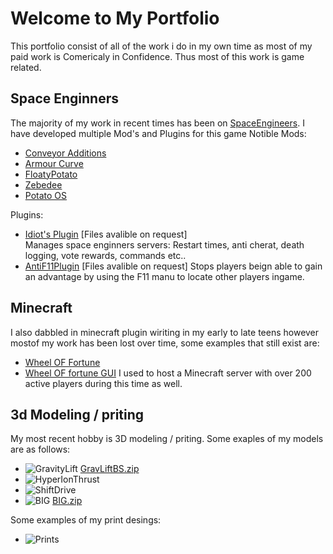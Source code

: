 # Welcome to My Portfolio

This portfolio consist of all of the work i do in my own time as most of my paid work is Comericaly in Confidence.
Thus most of this work is game related.

## Space Enginners
The majority of my work in recent times has been on [SpaceEngineers](https://www.spaceengineersgame.com).
 I have developed multiple Mod's and Plugins for this game
  Notible Mods:
  - [Conveyor Additions](https://steamcommunity.com/sharedfiles/filedetails/?id=2642594104)
  - [Armour Curve](https://steamcommunity.com/sharedfiles/filedetails/?id=2641641831)
  - [FloatyPotato](https://steamcommunity.com/sharedfiles/filedetails/?id=2433763460)
  - [Zebedee](https://steamcommunity.com/sharedfiles/filedetails/?id=2367804078)
  - [Potato OS](https://pastebin.com/ptFnSjaL)
 
  Plugins:
  - [Idiot's Plugin]() [Files avalible on request]  
      Manages space enginners servers:
       Restart times, anti cherat, death logging, vote rewards, commands etc..
  - [AntiF11Plugin]() [Files avalible on request]
      Stops players beign able to gain an advantage by using the F11 manu to locate other players ingame.
 
## Minecraft
I also dabbled in minecraft plugin wiriting in my early to late teens however mostof my work has been lost over time, some examples that still exist are:
 - [Wheel OF Fortune](https://www.curseforge.com/minecraft/bukkit-plugins/wheeloffortune)
 - [Wheel OF fortune GUI](https://www.curseforge.com/minecraft/bukkit-plugins/wheel-of-fortune-gui)
I used to host a Minecraft server with over 200 active players during this time as well.

## 3d Modeling / priting
  My most recent hobby is 3D modeling / priting. 
  Some exaples of my models are as follows:
  - ![GravityLift](https://puu.sh/J8L4b/7ac16ebd8d.png) [GravLiftBS.zip](https://github.com/lumbyjack/lumbyjack.github.io/files/9019835/GravLiftBS.zip)
  - ![HyperIonThrust](https://puu.sh/J8L2j/2d58bdefa7.png)
  - ![ShiftDrive](https://puu.sh/J8L3E/75723aee96.png)
  - ![BIG](https://puu.sh/J8L3S/68e932f034.png) [BIG.zip](https://github.com/lumbyjack/lumbyjack.github.io/files/9019842/BIG.zip)
  
  Some examples of my print desings:
  - ![Prints](https://puu.sh/J8L72/b6010e92d5.png)
  

  

